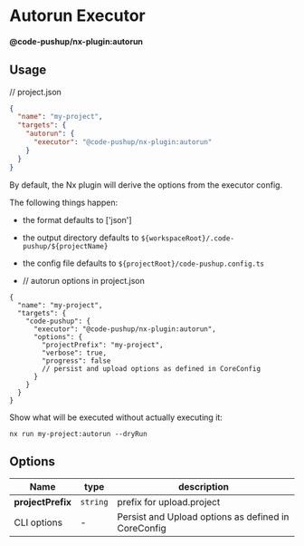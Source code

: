 # Autorun Executor

#### @code-pushup/nx-plugin:autorun

## Usage

// project.json

```json
{
  "name": "my-project",
  "targets": {
    "autorun": {
      "executor": "@code-pushup/nx-plugin:autorun"
    }
  }
}
```

By default, the Nx plugin will derive the options from the executor config.

The following things happen:

- the format defaults to ['json']
- the output directory defaults to `${workspaceRoot}/.code-pushup/${projectName}`
- the config file defaults to `${projectRoot}/code-pushup.config.ts`

- // autorun options in project.json

```jsonc
{
  "name": "my-project",
  "targets": {
    "code-pushup": {
      "executor": "@code-pushup/nx-plugin:autorun",
      "options": {
        "projectPrefix": "my-project",
        "verbose": true,
        "progress": false
        // persist and upload options as defined in CoreConfig
      }
    }
  }
}
```

Show what will be executed without actually executing it:

`nx run my-project:autorun --dryRun`

## Options

| Name              | type     | description                                         |
| ----------------- | -------- | --------------------------------------------------- |
| **projectPrefix** | `string` | prefix for upload.project                           |
| CLI options       | -        | Persist and Upload options as defined in CoreConfig |
